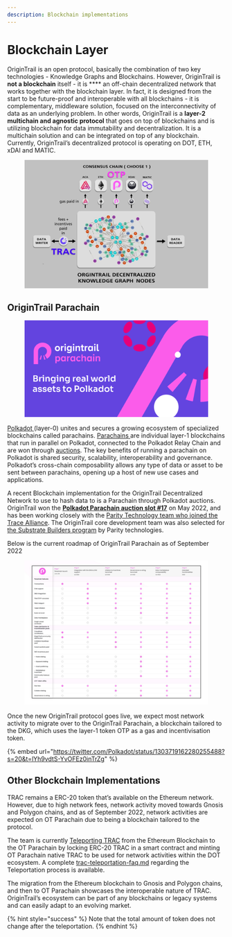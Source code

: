 ```yaml
---
description: Blockchain implementations
---
```


# Blockchain Layer

OriginTrail is an open protocol, basically the combination of two key technologies - Knowledge Graphs and Blockchains. However, OriginTrail is **not a blockchain** itself - it is **** an off-chain decentralized network that works together with the blockchain layer. In fact, it is designed from the start to be future-proof and interoperable with all blockchains - it is complementary, middleware solution, focused on the interconnectivity of data as an underlying problem. In other words, OriginTrail is a **layer-2 multichain and agnostic protocol** that goes on top of blockchains and is utilizing blockchain for data immutability and decentralization. It is a multichain solution and can be integrated on top of any blockchain. Currently, OriginTrail’s decentralized protocol is operating on DOT, ETH, xDAI and MATIC.&#x20;

<figure><img src="../.gitbook/assets/OT_consensuslayer.jpg" alt=""><figcaption></figcaption></figure>

## OriginTrail Parachain



<figure><img src="../.gitbook/assets/image (7).png" alt=""><figcaption></figcaption></figure>

[Polkadot ](https://polkadot.network/)(layer-0) unites and secures a growing ecosystem of specialized blockchains called parachains. [Parachains ](https://parachains.info/)are individual layer-1 blockchains that run in parallel on Polkadot, connected to the Polkadot Relay Chain and are won through [auctions](https://parachains.info/auctions). The key benefits of running a parachain on Polkadot is shared security, scalability, interoperability and governance.  Polkadot’s cross-chain composability allows any type of data or asset to be sent between parachains, opening up a host of new use cases and applications.&#x20;

A recent Blockchain implementation for the OriginTrail Decentralized Network to use to hash data to is a Parachain through Polkadot auctions. OriginTrail won the [**Polkadot Parachain auction slot #17**](https://parachains.info/details/origintrail) on May 2022, and has been working closely with the [Parity Technology team who joined the Trace Alliance](https://medium.com/origintrail/parity-technologies-joins-trace-alliances-working-group-on-decentralization-and-tokenomics-8eaad2843ca7).  The OriginTrail core development team was also selected for [the Substrate Builders program](https://www.substrate.io/builders-program/) by Parity technologies.&#x20;

Below is the current roadmap of OriginTrail Parachain as of September 2022

<figure><img src="../.gitbook/assets/photo1664639203.jpeg" alt=""><figcaption></figcaption></figure>

Once the new OriginTrail protocol goes live, we expect most network activity to migrate over to the OriginTrail Parachain, a blockchain tailored to the DKG, which uses the layer-1 token OTP as a gas and incentivisation token.&#x20;

{% embed url="https://twitter.com/Polkadot/status/1303719162280255488?s=20&t=lYh9vdtS-YvOFEz0inTrZg" %}

## **Other Blockchain Implementations**

TRAC remains a ERC-20 token that’s available on the Ethereum network. However, due to high network fees, network activity moved towards Gnosis and Polygon chains, and as of September 2022, network activities are expected on OT Parachain due to being a blockchain tailored to the protocol.&#x20;

The team is currently [Teleporting TRAC](https://teleport.origintrail.io/) from the Ethereum Blockchain to the OT Parachain by locking ERC-20 TRAC in a smart contract and minting OT Parachain native TRAC to be used for network activities within the DOT ecosystem. A complete [trac-teleportation-faq.md](../guides-and-tools/trac-teleportation-faq.md "mention") regarding the Teleportation process is available.&#x20;

The migration from the Ethereum blockchain to Gnosis and Polygon chains, and then to OT Parachain showcases the interoperable nature of TRAC. OriginTrail’s ecosystem can be part of any blockchains or legacy systems and can easily adapt to an evolving market.&#x20;

{% hint style="success" %}
Note that the total amount of token does not change after the teleportation.&#x20;
{% endhint %}
